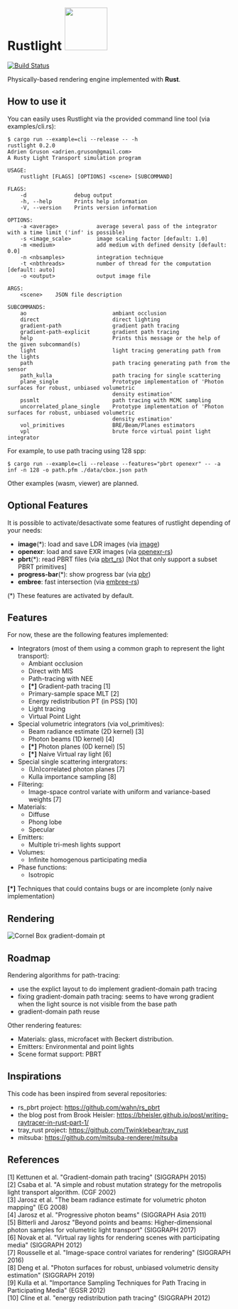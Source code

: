 <h1>
Rustlight <img src="http://beltegeuse.s3-website-ap-northeast-1.amazonaws.com/rustlight/logo.png" width="96"> 
</h1>

[![Build Status](https://travis-ci.org/beltegeuse/rustlight.svg?branch=master)](https://travis-ci.org/beltegeuse/rustlight)

Physically-based rendering engine implemented with **Rust**.

## How to use it

You can easily uses Rustlight via the provided command line tool (via examples/cli.rs):

```
$ cargo run --example=cli --release -- -h
rustlight 0.2.0
Adrien Gruson <adrien.gruson@gmail.com>
A Rusty Light Transport simulation program

USAGE:
    rustlight [FLAGS] [OPTIONS] <scene> [SUBCOMMAND]

FLAGS:
    -d               debug output
    -h, --help       Prints help information
    -V, --version    Prints version information

OPTIONS:
    -a <average>            average several pass of the integrator with a time limit ('inf' is possible)
    -s <image_scale>        image scaling factor [default: 1.0]
    -m <medium>             add medium with defined density [default: 0.0]
    -n <nbsamples>          integration technique
    -t <nbthreads>          number of thread for the computation [default: auto]
    -o <output>             output image file

ARGS:
    <scene>    JSON file description

SUBCOMMANDS:
    ao                           ambiant occlusion
    direct                       direct lighting
    gradient-path                gradient path tracing
    gradient-path-explicit       gradient path tracing
    help                         Prints this message or the help of the given subcommand(s)
    light                        light tracing generating path from the lights
    path                         path tracing generating path from the sensor
    path_kulla                   path tracing for single scattering
    plane_single                 Prototype implementation of 'Photon surfaces for robust, unbiased volumetric
                                 density estimation'
    pssmlt                       path tracing with MCMC sampling
    uncorrelated_plane_single    Prototype implementation of 'Photon surfaces for robust, unbiased volumetric
                                 density estimation'
    vol_primitives               BRE/Beam/Planes estimators
    vpl                          brute force virtual point light integrator
```

For example, to use path tracing using 128 spp:
```
$ cargo run --example=cli --release --features="pbrt openexr" -- -a inf -n 128 -o path.pfm ./data/cbox.json path
```

Other examples (wasm, viewer) are planned.

## Optional Features

It is possible to activate/desactivate some features of rustlight depending of your needs:

- **image**(*): load and save LDR images (via [image]((https://github.com/image-rs/image)))
- **openexr**: load and save EXR images (via [openexr-rs](https://github.com/cessen/openexr-rs))
- **pbrt**(*): read PBRT files (via [pbrt_rs]((https://github.com/beltegeuse/pbrt_rs))) [Not that only support a subset PBRT primitives]
- **progress-bar**(*): show progress bar (via [pbr]((https://crates.io/crates/pbr))) 
- **embree**: fast intersection (via [embree-rs](https://github.com/Twinklebear/embree-rs))

(*) These features are activated by default.

## Features

For now, these are the following features implemented:
- Integrators (most of them using a common graph to represent the light transport): 
    * Ambiant occlusion
    * Direct with MIS
    * Path-tracing with NEE
    * **[*]** Gradient-path tracing [1]
    * Primary-sample space MLT [2]
    * Energy redistribution PT (in PSS) [10]
    * Light tracing
    * Virtual Point Light
- Special volumetric integrators (via vol_primitives):
    * Beam radiance estimate (2D kernel) [3]
    * Photon beams (1D kernel) [4]
    * **[*]** Photon planes (0D kernel) [5]
    * **[*]** Naive Virtual ray light [6]
- Special single scattering intergrators:
    * (Un)correlated photon planes [7]
    * Kulla importance sampling [8]
- Filtering: 
    * Image-space control variate with uniform and variance-based weights [7]
- Materials: 
    * Diffuse
    * Phong lobe
    * Specular
- Emitters: 
    * Multiple tri-mesh lights support
- Volumes:
    * Infinite homogenous participating media
- Phase functions:
    * Isotropic

**[*]** Techniques that could contains bugs or are incomplete (only naive implementation)

## Rendering

![Cornel Box gradient-domain pt](http://beltegeuse.s3-website-ap-northeast-1.amazonaws.com/rustlight/pbrt_rs.png)

## Roadmap

Rendering algorithms for path-tracing:

- use the explict layout to do implement gradient-domain path tracing
- fixing gradient-domain path tracing: seems to have wrong gradient when the light source is not visible from the base path
- gradient-domain path reuse

Other rendering features:

- Materials: glass, microfacet with Beckert distribution.
- Emitters: Environmental and point lights
- Scene format support: PBRT

## Inspirations

This code has been inspired from several repositories:

- rs_pbrt project: https://github.com/wahn/rs_pbrt
- the blog post from Brook Heisler: https://bheisler.github.io/post/writing-raytracer-in-rust-part-1/
- tray_rust project: https://github.com/Twinklebear/tray_rust
- mitsuba: https://github.com/mitsuba-renderer/mitsuba

## References
[1] Kettunen et al. "Gradient-domain path tracing" (SIGGRAPH 2015) \
[2] Csaba et al. "A simple and robust mutation strategy for the metropolis light transport algorithm. (CGF 2002) \
[3] Jarosz et al. "The beam radiance estimate for volumetric photon mapping" (EG 2008) \
[4] Jarosz et al. "Progressive photon beams" (SIGGRAPH Asia 2011) \
[5] Bitterli and Jarosz "Beyond points and beams: Higher-dimensional photon samples for volumetric light transport" (SIGGRAPH 2017) \
[6] Novak et al. "Virtual ray lights for rendering scenes with participating media" (SIGGRAPH 2012) \
[7] Rousselle et al. "Image-space control variates for rendering" (SIGGRAPH 2016) \
[8] Deng et al. "Photon surfaces for robust, unbiased volumetric density estimation" (SIGGRAPH 2019) \
[9] Kulla et al. "Importance Sampling Techniques for Path Tracing in Participating Media" (EGSR 2012) \
[10] Cline et al. "energy redistribution path tracing" (SIGGRAPH 2012)
